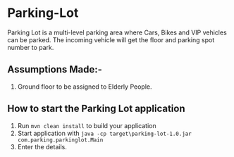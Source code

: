 # Parking-Lot

Parking Lot is a multi-level parking area where Cars, Bikes and VIP vehicles can be parked.
The incoming vehicle will get the floor and parking spot number to park.

## Assumptions Made:-
1. Ground floor to be assigned to Elderly People.

How to start the Parking Lot application
---

1. Run `mvn clean install` to build your application
2. Start application with `java -cp target\parking-lot-1.0.jar com.parking.parkinglot.Main`
3. Enter the details.
